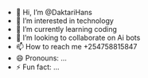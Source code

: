 - 👋 Hi, I’m @DaktariHans
- 👀 I’m interested in technology 
- 🌱 I’m currently learning coding
- 💞️ I’m looking to collaborate on Ai bots
- 📫 How to reach me +254758815847
- 😄 Pronouns: ...
- ⚡ Fun fact: ...

<!---
DaktariHans/DaktariHans is a ✨ special ✨ repository because its `README.md` (this file) appears on your GitHub profile.
You can click the Preview link to take a look at your changes.
--->

